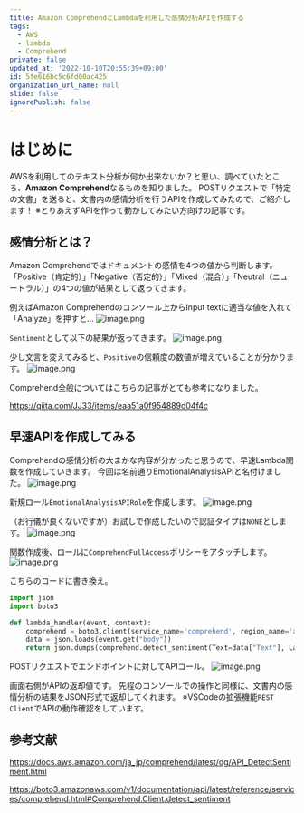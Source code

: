 ```yaml
---
title: Amazon ComprehendとLambdaを利用した感情分析APIを作成する
tags:
  - AWS
  - lambda
  - Comprehend
private: false
updated_at: '2022-10-10T20:55:39+09:00'
id: 5fe616bc5c6fd00ac425
organization_url_name: null
slide: false
ignorePublish: false
---
```

# はじめに

AWSを利用してのテキスト分析が何か出来ないか？と思い、調べていたところ、**Amazon Comprehend**なるものを知りました。
POSTリクエストで「特定の文書」を送ると、文書内の感情分析を行うAPIを作成してみたので、ご紹介します！
※とりあえずAPIを作って動かしてみたい方向けの記事です。


## 感情分析とは？

Amazon Comprehendではドキュメントの感情を4つの値から判断します。
「Positive（肯定的）」「Negative（否定的）」「Mixed（混合）」「Neutral（ニュートラル）」の4つの値が結果として返ってきます。

例えばAmazon Comprehendのコンソール上からInput textに適当な値を入れて「Analyze」を押すと...
![image.png](https://qiita-image-store.s3.ap-northeast-1.amazonaws.com/0/411902/6b9e58d2-86cd-c52a-9993-04edd124721b.png)

`Sentiment`として以下の結果が返ってきます。
![image.png](https://qiita-image-store.s3.ap-northeast-1.amazonaws.com/0/411902/1a79803b-e7fb-856d-4e4f-560809ae2004.png)

少し文言を変えてみると、`Positive`の信頼度の数値が増えていることが分かります。
![image.png](https://qiita-image-store.s3.ap-northeast-1.amazonaws.com/0/411902/06e19cb9-398d-4528-6295-928aeb6ba189.png)

Comprehend全般についてはこちらの記事がとても参考になりました。

https://qiita.com/JJ33/items/eaa51a0f954889d04f4c

## 早速APIを作成してみる

Comprehendの感情分析の大まかな内容が分かったと思うので、早速Lambda関数を作成していきます。
今回は名前通りEmotionalAnalysisAPIと名付けました。
![image.png](https://qiita-image-store.s3.ap-northeast-1.amazonaws.com/0/411902/cb393b8b-f116-c2a8-90db-ff6bcce008d7.png)

新規ロール`EmotionalAnalysisAPIRole`を作成します。
![image.png](https://qiita-image-store.s3.ap-northeast-1.amazonaws.com/0/411902/63230c85-27e9-7b32-5f1c-b532ca407c6b.png)

（お行儀が良くないですが）お試しで作成したいので認証タイプは`NONE`とします。
![image.png](https://qiita-image-store.s3.ap-northeast-1.amazonaws.com/0/411902/e5a86dfc-3328-be3c-5108-4e8d246d7167.png)

関数作成後、ロールに`ComprehendFullAccess`ポリシーをアタッチします。
![image.png](https://qiita-image-store.s3.ap-northeast-1.amazonaws.com/0/411902/aca94c6a-818c-d004-85bb-08069cd3b73b.png)

こちらのコードに書き換え。
```python
import json
import boto3

def lambda_handler(event, context):
    comprehend = boto3.client(service_name='comprehend', region_name='ap-northeast-1')
    data = json.loads(event.get("body"))
    return json.dumps(comprehend.detect_sentiment(Text=data["Text"], LanguageCode='ja'), sort_keys=True, indent=4)
```

POSTリクエストでエンドポイントに対してAPIコール。
![image.png](https://qiita-image-store.s3.ap-northeast-1.amazonaws.com/0/411902/f69e6ff0-0feb-d4e2-6a7c-d4e186d96832.png)

画面右側がAPIの返却値です。
先程のコンソールでの操作と同様に、文書内の感情分析の結果をJSON形式で返却してくれます。
※VSCodeの拡張機能`REST Client`でAPIの動作確認をしています。

## 参考文献

https://docs.aws.amazon.com/ja_jp/comprehend/latest/dg/API_DetectSentiment.html

https://boto3.amazonaws.com/v1/documentation/api/latest/reference/services/comprehend.html#Comprehend.Client.detect_sentiment
